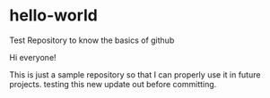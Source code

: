 # hello-world
Test Repository to know the basics of github

Hi everyone!

This is just a sample repository so that I can properly use it in future projects.
testing this new update out before committing.

